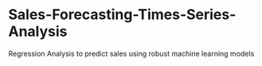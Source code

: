 # Sales-Forecasting-Times-Series-Analysis
Regression Analysis to predict sales using robust machine learning models 
